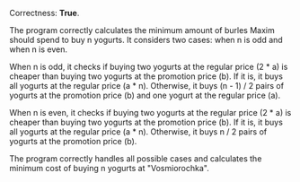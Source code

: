 Correctness: **True**.

The program correctly calculates the minimum amount of burles Maxim should spend to buy n yogurts. It considers two cases: when n is odd and when n is even. 

When n is odd, it checks if buying two yogurts at the regular price (2 * a) is cheaper than buying two yogurts at the promotion price (b). If it is, it buys all yogurts at the regular price (a * n). Otherwise, it buys (n - 1) / 2 pairs of yogurts at the promotion price (b) and one yogurt at the regular price (a).

When n is even, it checks if buying two yogurts at the regular price (2 * a) is cheaper than buying two yogurts at the promotion price (b). If it is, it buys all yogurts at the regular price (a * n). Otherwise, it buys n / 2 pairs of yogurts at the promotion price (b).

The program correctly handles all possible cases and calculates the minimum cost of buying n yogurts at "Vosmiorochka".